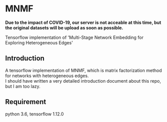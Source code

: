 # MNMF

**Due to the impact of COVID-19, our server is not acceable at this time, but the original datasets will be upload as soon as possible.**    

Tensorflow implementation of 'Multi-Stage Network Embedding for Exploring Heterogeneous Edges'  

## Introduction
A tensorflow implementation of MNMF, which is matrix factorization method for networks with heterogeneous edges.   
I should have written a very detailed introduction document about this repo, but I am too lazy.   

## Requirement
python 3.6, tensorflow 1.12.0   
